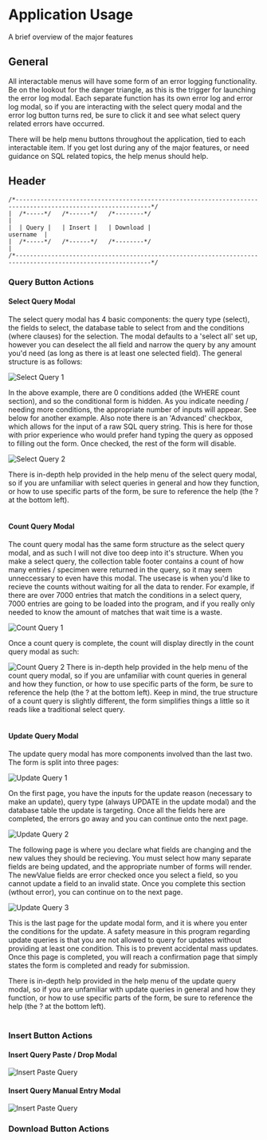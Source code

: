 # Application Usage

A brief overview of the major features

## General

All interactable menus will have some form of an error logging functionality. Be on the lookout for the danger triangle, as this is the trigger for launching the error log modal. Each separate function has its own error log and error log modal, so if you are interacting with the select query modal and the error log button turns red, be sure to click it and see what select query related errors have occurred.

There will be help menu buttons throughout the application, tied to each interactable item. If you get lost during any of the major features, or need guidance on SQL related topics, the help menus should help.

## Header

```
/*------------------------------------------------------------------------------------------------------------*/
|  /*-----*/   /*------*/   /*--------*/                                                                       |
|  | Query |   | Insert |   | Download |                                                             username  |
|  /*-----*/   /*------*/   /*--------*/                                                                       |
/*------------------------------------------------------------------------------------------------------------*/
```

### Query Button Actions

#### Select Query Modal

The select query modal has 4 basic components: the query type (select), the fields to select, the database table to select from and the conditions (where clauses) for the selection. The modal defaults to a 'select all' set up, however you can deselect the all field and narrow the query by any amount you'd need (as long as there is at least one selected field). The general structure is as follows:

![Select Query 1](./assets/select_modal.png)

In the above example, there are 0 conditions added (the WHERE count section), and so the conditional form is hidden. As you indicate needing / needing more conditions, the appropriate number of inputs will appear. See below for another example. Also note there is an 'Advanced' checkbox, which allows for the input of a raw SQL query string. This is here for those with prior experience who would prefer hand typing the query as opposed to filling out the form. Once checked, the rest of the form will disable.

![Select Query 2](./assets/select_modal_2.png)

There is in-depth help provided in the help menu of the select query modal, so if you are unfamiliar with select queries in general and how they function, or how to use specific parts of the form, be sure to reference the help (the ? at the bottom left).
<br/>
<br/>

#### Count Query Modal

The count query modal has the same form structure as the select query modal, and as such I will not dive too deep into it's structure. When you make a select query, the collection table footer contains a count of how many entries / specimen were returned in the query, so it may seem unneccessary to even have this modal. The usecase is when you'd like to recieve the counts without waiting for all the data to render. For example, if there are over 7000 entries that match the conditions in a select query, 7000 entries are going to be loaded into the program, and if you really only needed to know the amount of matches that wait time is a waste.

![Count Query 1](./assets/count_modal.png)

Once a count query is complete, the count will display directly in the count query modal as such:

![Count Query 2](./assets/count_modal_2.png)
There is in-depth help provided in the help menu of the count query modal, so if you are unfamiliar with count queries in general and how they function, or how to use specific parts of the form, be sure to reference the help (the ? at the bottom left). Keep in mind, the true structure of a count query is slightly different, the form simplifies things a little so it reads like a traditional select query.
<br/>
<br/>

#### Update Query Modal

The update query modal has more components involved than the last two. The form is split into three pages:

![Update Query 1](./assets/update_modal.png)

On the first page, you have the inputs for the update reason (necessary to make an update), query type (always UPDATE in the update modal) and the database table the update is targeting. Once all the fields here are completed, the errors go away and you can continue onto the next page.

![Update Query 2](./assets/update_modal_2.png)

The following page is where you declare what fields are changing and the new values they should be recieving. You must select how many separate fields are being updated, and the appropriate number of forms will render. The newValue fields are error checked once you select a field, so you cannot update a field to an invalid state. Once you complete this section (wthout error), you can continue on to the next page.

![Update Query 3](./assets/update_modal_3.png)

This is the last page for the update modal form, and it is where you enter the conditions for the update. A safety measure in this program regarding update queries is that you are not allowed to query for updates without providing at least one condition. This is to prevent accidental mass updates. Once this page is completed, you will reach a confirmation page that simply states the form is completed and ready for submission.

There is in-depth help provided in the help menu of the update query modal, so if you are unfamiliar with update queries in general and how they function, or how to use specific parts of the form, be sure to reference the help (the ? at the bottom left).
<br/>
<br/>

### Insert Button Actions

#### Insert Query Paste / Drop Modal

![Insert Paste Query](./assets/insert_modal.png)

#### Insert Query Manual Entry Modal

![Insert Paste Query](./assets/insert_manual_modal.png)

### Download Button Actions
